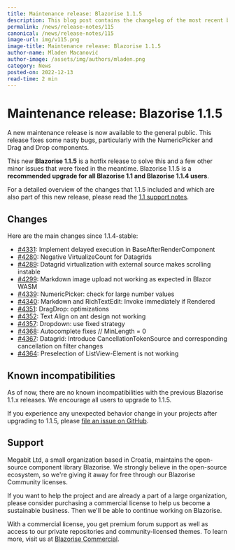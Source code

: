```yaml
---
title: Maintenance release: Blazorise 1.1.5
description: This blog post contains the changelog of the most recent bug fixes included in the Blazorise v1.1.5 release.
permalink: /news/release-notes/115
canonical: /news/release-notes/115
image-url: img/v115.png
image-title: Maintenance release: Blazorise 1.1.5
author-name: Mladen Macanović
author-image: /assets/img/authors/mladen.png
category: News
posted-on: 2022-12-13
read-time: 2 min
---
```


# Maintenance release: Blazorise 1.1.5

A new maintenance release is now available to the general public. This release fixes some nasty bugs, particularly with the NumericPicker and Drag and Drop components.

This new **Blazorise 1.1.5** is a hotfix release to solve this and a few other minor issues that were fixed in the meantime. Blazorise 1.1.5 is a **recommended upgrade for all Blazorise 1.1 and Blazorise 1.1.4 users**.

For a detailed overview of the changes that 1.1.5 included and which are also part of this new release, please read the [1.1 support notes](https://github.com/Megabit/Blazorise/issues/4147).

## Changes

Here are the main changes since 1.1.4-stable:

- [#4331](https://github.com/Megabit/Blazorise/pull/4331): Implement delayed execution in BaseAfterRenderComponent
- [#4280](https://github.com/Megabit/Blazorise/issues/4280): Negative VirtualizeCount for Datagrids
- [#4289](https://github.com/Megabit/Blazorise/issues/4289): Datagrid virtualization with external source makes scrolling instable
- [#4299](https://github.com/Megabit/Blazorise/issues/4299): Markdown image upload not working as expected in Blazor WASM
- [#4339](https://github.com/Megabit/Blazorise/pull/4339): NumericPicker: check for large number values
- [#4340](https://github.com/Megabit/Blazorise/pull/4340): Markdown and RichTextEdit: Invoke immediately if Rendered
- [#4351](https://github.com/Megabit/Blazorise/pull/4351): DragDrop: optimizations
- [#4352](https://github.com/Megabit/Blazorise/issues/4352): Text Align on ant design not working
- [#4357](https://github.com/Megabit/Blazorise/pull/4357): Dropdown: use fixed strategy
- [#4368](https://github.com/Megabit/Blazorise/pull/4368): Autocomplete fixes // MinLength = 0
- [#4367](https://github.com/Megabit/Blazorise/pull/4367): Datagrid: Introduce CancellationTokenSource and corresponding cancellation on filter changes
- [#4364](https://github.com/Megabit/Blazorise/issues/4364): Preselection of ListView-Element is not working

## Known incompatibilities

As of now, there are no known incompatibilities with the previous Blazorise 1.1.x releases. We encourage all users to upgrade to 1.1.5.

If you experience any unexpected behavior change in your projects after upgrading to 1.1.5, please [file an issue on GitHub](https://github.com/Megabit/Blazorise/issues).

## Support

Megabit Ltd, a small organization based in Croatia, maintains the open-source component library Blazorise. We strongly believe in the open-source ecosystem, so we're giving it away for free through our Blazorise Community licenses.

If you want to help the project and are already a part of a large organization, please consider purchasing a commercial license to help us become a sustainable business. Then we'll be able to continue working on Blazorise.

With a commercial license, you get premium forum support as well as access to our private repositories and community-licensed themes. To learn more, visit us at [Blazorise Commercial](commercial).
